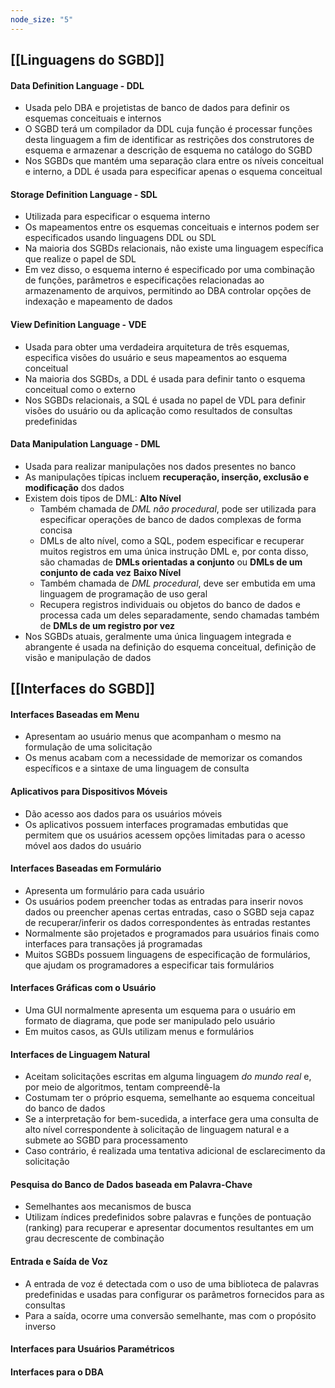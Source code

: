 ```yaml
---
node_size: "5"
---
```

## [[Linguagens do SGBD]]
#### Data Definition Language - DDL
- Usada pelo DBA e projetistas de banco de dados para definir os esquemas conceituais e internos
- O SGBD terá um compilador da DDL cuja função é processar funções desta linguagem a fim de identificar as restrições dos construtores de esquema e armazenar a descrição de esquema no catálogo do SGBD
- Nos SGBDs que mantém uma separação clara entre os níveis conceitual e interno, a DDL é usada para especificar apenas o esquema conceitual
#### Storage Definition Language - SDL
- Utilizada para especificar o esquema interno
- Os mapeamentos entre os esquemas conceituais e internos podem ser especificados usando linguagens DDL ou SDL
- Na maioria dos SGBDs relacionais, não existe uma linguagem específica que realize o papel de SDL
- Em vez disso, o esquema interno é especificado por uma combinação de funções, parâmetros e especificações relacionadas ao armazenamento de arquivos, permitindo ao DBA controlar opções de indexação e mapeamento de dados
#### View Definition Language - VDE
- Usada para obter uma verdadeira arquitetura de três esquemas, especifica visões do usuário e seus mapeamentos ao esquema conceitual
- Na maioria dos SGBDs, a DDL é usada para definir tanto o esquema conceitual como o externo
- Nos SGBDs relacionais, a SQL é usada no papel de VDL para definir visões do usuário ou da aplicação como resultados de consultas predefinidas
#### Data Manipulation Language - DML
- Usada para realizar manipulações nos dados presentes no banco
- As manipulações típicas incluem **recuperação, inserção, exclusão e modificação** dos dados
- Existem dois tipos de DML:
	**Alto Nível**
	- Também chamada de *DML não procedural*, pode ser utilizada para especificar operações de banco de dados complexas de forma concisa
	- DMLs de alto nível, como a SQL, podem especificar e recuperar muitos registros em uma única instrução DML e, por conta disso, são chamadas de **DMLs orientadas a conjunto** ou **DMLs de um conjunto de cada vez**
	**Baixo Nível** 
	- Também chamada de *DML procedural*, deve ser embutida em uma linguagem de programação de uso geral
	- Recupera registros individuais ou objetos do banco de dados e processa cada um deles separadamente, sendo chamadas também de **DMLs de um registro por vez**
- Nos SGBDs atuais, geralmente uma única linguagem integrada e abrangente é usada na definição do esquema conceitual, definição de visão e manipulação de dados
## [[Interfaces do SGBD]]
#### Interfaces Baseadas em Menu
- Apresentam ao usuário menus que acompanham o mesmo na formulação de uma solicitação
- Os menus acabam com a necessidade de memorizar os comandos específicos e a sintaxe de uma linguagem de consulta
#### Aplicativos para Dispositivos Móveis
- Dão acesso aos dados para os usuários móveis
- Os aplicativos possuem interfaces programadas embutidas que permitem que os usuários acessem opções limitadas para o acesso móvel aos dados do usuário
#### Interfaces Baseadas em Formulário
- Apresenta um formulário para cada usuário
- Os usuários podem preencher todas as entradas para inserir novos dados ou preencher apenas certas entradas, caso o SGBD seja capaz de recuperar/inferir os dados correspondentes às entradas restantes
- Normalmente são projetados e programados para usuários finais como interfaces para transações já programadas
- Muitos SGBDs possuem linguagens de especificação de formulários, que ajudam os programadores a especificar tais formulários
#### Interfaces Gráficas com o Usuário
- Uma GUI normalmente apresenta um esquema para o usuário em formato de diagrama, que pode ser manipulado pelo usuário
- Em muitos casos, as GUIs utilizam menus e formulários
#### Interfaces de Linguagem Natural
- Aceitam solicitações escritas em alguma linguagem *do mundo real* e, por meio de algoritmos, tentam compreendê-la
- Costumam ter o próprio esquema, semelhante ao esquema conceitual do banco de dados
- Se a interpretação for bem-sucedida, a interface gera uma consulta de alto nível correspondente à solicitação de linguagem natural e a submete ao SGBD para processamento
- Caso contrário, é realizada uma tentativa adicional de esclarecimento da solicitação
#### Pesquisa do Banco de Dados baseada em Palavra-Chave
- Semelhantes aos mecanismos de busca
- Utilizam índices predefinidos sobre palavras e funções de pontuação (ranking) para recuperar e apresentar documentos resultantes em um grau decrescente de combinação
#### Entrada e Saída de Voz
- A entrada de voz é detectada com o uso de uma biblioteca de palavras predefinidas e usadas para configurar os parâmetros fornecidos para as consultas
- Para a saída, ocorre uma conversão semelhante, mas com o propósito inverso
#### Interfaces para Usuários Paramétricos
#### Interfaces para o DBA
